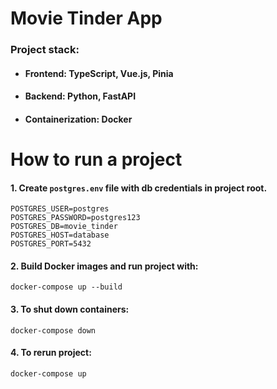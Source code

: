 # Movie Tinder App
### Project stack:
+ #### Frontend: TypeScript, Vue.js, Pinia
+ #### Backend: Python, FastAPI
+ #### Containerization: Docker

# How to run a project
#### 1. Create ```postgres.env``` file with db credentials in project root.
```
POSTGRES_USER=postgres
POSTGRES_PASSWORD=postgres123
POSTGRES_DB=movie_tinder
POSTGRES_HOST=database
POSTGRES_PORT=5432
```
#### 2. Build Docker images and run project with:
```
docker-compose up --build
```
#### 3. To shut down containers:
```
docker-compose down
```
#### 4. To rerun project:
```
docker-compose up
```